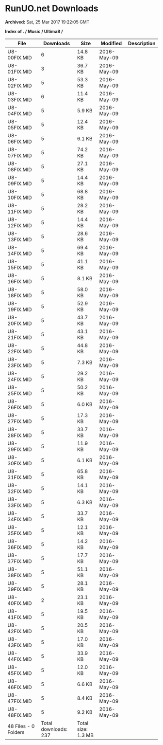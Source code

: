# RunUO.net Downloads #

**Archived:** Sat, 25 Mar 2017 19:22:05 GMT

**Index of . / Music / Ultima8 /**

| File |Downloads |Size |Modified |Description |
| ---- |  ---- |  ---- |  ---- |  ---- |
| U8-00FIX.MID |6 |14.8 KB |2016-May-09 | |
| U8-01FIX.MID |3 |36.7 KB |2016-May-09 | |
| U8-02FIX.MID |5 |53.3 KB |2016-May-09 | |
| U8-03FIX.MID |6 |11.4 KB |2016-May-09 | |
| U8-04FIX.MID |5 |5.9 KB |2016-May-09 | |
| U8-05FIX.MID |5 |12.4 KB |2016-May-09 | |
| U8-06FIX.MID |5 |6.1 KB |2016-May-09 | |
| U8-07FIX.MID |5 |74.2 KB |2016-May-09 | |
| U8-08FIX.MID |5 |27.1 KB |2016-May-09 | |
| U8-09FIX.MID |5 |14.4 KB |2016-May-09 | |
| U8-10FIX.MID |5 |68.8 KB |2016-May-09 | |
| U8-11FIX.MID |5 |28.2 KB |2016-May-09 | |
| U8-12FIX.MID |5 |14.4 KB |2016-May-09 | |
| U8-13FIX.MID |5 |28.6 KB |2016-May-09 | |
| U8-14FIX.MID |5 |69.4 KB |2016-May-09 | |
| U8-15FIX.MID |5 |41.1 KB |2016-May-09 | |
| U8-16FIX.MID |5 |8.1 KB |2016-May-09 | |
| U8-18FIX.MID |5 |58.0 KB |2016-May-09 | |
| U8-19FIX.MID |5 |52.9 KB |2016-May-09 | |
| U8-20FIX.MID |5 |43.7 KB |2016-May-09 | |
| U8-21FIX.MID |5 |43.1 KB |2016-May-09 | |
| U8-22FIX.MID |5 |44.8 KB |2016-May-09 | |
| U8-23FIX.MID |5 |7.3 KB |2016-May-09 | |
| U8-24FIX.MID |5 |29.2 KB |2016-May-09 | |
| U8-25FIX.MID |5 |50.2 KB |2016-May-09 | |
| U8-26FIX.MID |5 |6.0 KB |2016-May-09 | |
| U8-27FIX.MID |5 |17.3 KB |2016-May-09 | |
| U8-28FIX.MID |5 |33.7 KB |2016-May-09 | |
| U8-29FIX.MID |5 |11.9 KB |2016-May-09 | |
| U8-30FIX.MID |5 |6.1 KB |2016-May-09 | |
| U8-31FIX.MID |5 |65.8 KB |2016-May-09 | |
| U8-32FIX.MID |5 |14.1 KB |2016-May-09 | |
| U8-33FIX.MID |5 |6.3 KB |2016-May-09 | |
| U8-34FIX.MID |5 |33.7 KB |2016-May-09 | |
| U8-35FIX.MID |5 |12.1 KB |2016-May-09 | |
| U8-36FIX.MID |5 |14.2 KB |2016-May-09 | |
| U8-37FIX.MID |5 |17.7 KB |2016-May-09 | |
| U8-38FIX.MID |5 |51.1 KB |2016-May-09 | |
| U8-39FIX.MID |5 |28.1 KB |2016-May-09 | |
| U8-40FIX.MID |2 |23.1 KB |2016-May-09 | |
| U8-41FIX.MID |5 |19.5 KB |2016-May-09 | |
| U8-42FIX.MID |5 |20.5 KB |2016-May-09 | |
| U8-43FIX.MID |5 |17.0 KB |2016-May-09 | |
| U8-44FIX.MID |5 |33.9 KB |2016-May-09 | |
| U8-45FIX.MID |5 |12.0 KB |2016-May-09 | |
| U8-46FIX.MID |5 |6.6 KB |2016-May-09 | |
| U8-47FIX.MID |5 |8.4 KB |2016-May-09 | |
| U8-48FIX.MID |5 |9.2 KB |2016-May-09 | |
| 48 Files - 0 Folders |Total downloads: 237 |Total size: 1.3 MB | | |
